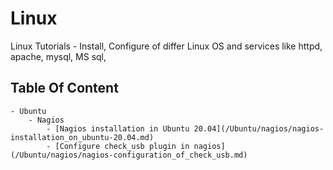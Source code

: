 # Linux
Linux Tutorials - Install, Configure of differ Linux OS and services like httpd, apache, mysql, MS sql, 

## Table Of Content
	- Ubuntu
		- Nagios
			- [Nagios installation in Ubuntu 20.04](/Ubuntu/nagios/nagios-installation_on_ubuntu-20.04.md)
	        - [Configure check_usb plugin in nagios](/Ubuntu/nagios/nagios-configuration_of_check_usb.md)
